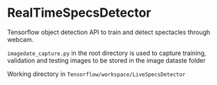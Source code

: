 # RealTimeSpecsDetector

Tensorflow object detection API to train and detect spectacles through webcam.

`imagedate_capture.py` in the root directory is used to capture training, validation and testing images to be stored in the image dataste folder

Working directory in `Tensorflow/workspace/LiveSpecsDetector`
